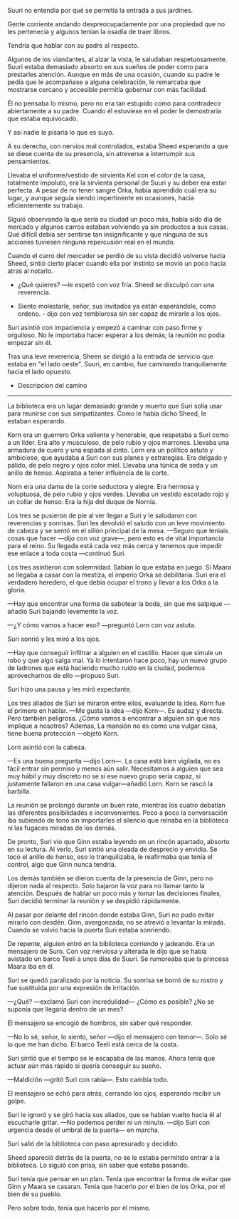 Suuri no entendía por qué se permitía la entrada a sus jardines.

Gente corriente andando despreocupadamente por una propiedad que no les pertenecía y algunos tenían la osadía de traer libros.

Tendría que hablar con su padre al respecto.

Algunos de los viandantes, al alzar la vista, le saludaban respetuosamente. Suuri estaba demasiado absorto en sus sueños de poder como para prestarles atención. Aunque en más de una ocasión, cuando su padre le pedía que le acompañase a alguna celebración, le remarcaba que mostrarse cercano y accesible permitía gobernar con más facilidad.

Él no pensaba lo mismo, pero no era tan estupido como para contradecir abiertamente a su padre. Cuando él estuviese en el poder le demostraría que estaba equivocado.

Y así nadie le pisaría lo que es suyo.

A su derecha, con nervios mal controlados, estaba Sheed esperando a que se diese cuenta de su presencia, sin atreverse a interrumpir sus pensamientos.

Llevaba el uniforme/vestido de sirvienta Kel con el color de la casa, totalmente impoluto, era la sirvienta personal de Suuri y su deber era estar perfecta. A pesar de no tener sangre Orka, había aprendido cuál era su lugar, y aunque seguía siendo impertinente en ocasiones, hacia eficientemente su trabajo. 

Siguió observando la que sería su ciudad un poco más, había sido dia de mercado y algunos carros estaban volviendo ya sin productos a sus casas. Qué difícil debía ser sentirse tan insignificante y que ninguna de sus acciones tuviesen ninguna repercusión real en el mundo.

Cuando el carro del mercader se perdió de su vista decidió volverse hacia Sheed, sintió cierto placer cuando ella por instinto se movió un poco hacia atras al notarlo.

- ¿Qué quieres? —le espetó con voz fría.
Sheed se disculpó con una reverencia.

- Siento molestarle, señor, sus invitados ya están esperándole, como ordeno. - dijo con voz temblorosa sin ser capaz de mirarle a los ojos.

Suri asintió con impaciencia y empezó a caminar con paso firme y orgulloso. No le importaba hacer esperar a los demás; la reunión no podía empezar sin él.

Tras una leve reverencia, Sheen se dirigió a la entrada de servicio que estaba en "el lado oeste". Suuri, en cambio, fue caminando tranquilamente hacia el lado opuesto.

- Descripcion del camino 
---
La biblioteca era un lugar demasiado grande y muerto que Suri solía usar para reunirse con sus simpatizantes. Como le habia dicho Sheed, le estaban esperando.

Korn era un guerrero Orka valiente y honorable, que respetaba a Suri como a un líder. Era alto y musculoso, de pelo rubio y ojos marrones. Llevaba una armadura de cuero y una espada al cinto.
Lorn era un político astuto y ambicioso, que ayudaba a Suri con sus planes y estrategias. Era delgado y pálido, de pelo negro y ojos color miel. Llevaba una túnica de seda y un anillo de henso. Aspiraba a tener influencia de la corte.

Norn era una dama de la corte seductora y alegre. Era hermosa y voluptuosa, de pelo rubio y ojos verdes. Llevaba un vestido escotado rojo y un collar de henso. Era la hija del duque de Nornia.

Los tres se pusieron de pie al ver llegar a Suri y le saludaron con reverencias y sonrisas. Suri les devolvió el saludo con un leve movimiento de cabeza y se sentó en el sillón principal de la mesa.
—Seguro que teniais cosas que hacer —dijo con voz grave—, pero esto es de vital importancia para el reino. Su llegada está cada vez más cerca y tenemos que impedir ese enlace a toda costa —continuó Suri.

Los tres asintieron con solemnidad. Sabían lo que estaba en juego. Si Maara se llegaba a casar  con la mestiza, el imperio Orka se debilitaría. Suri era el verdadero heredero, el que debía ocupar el trono y llevar a los Orka a la gloria.

—Hay que encontrar una forma de sabotear la boda, sin que me salpique —añadió Suri bajando levemente la voz.

—¿Y cómo vamos a hacer eso? —preguntó Lorn con voz astuta.

Suri sonrió y les miró a los ojos.

—Hay que conseguir infiltrar a alguien en el castillo. Hacer que simule un robo y que algo salga mal. Ya lo intentaron hace poco, hay un nuevo grupo de ladrones que está haciendo mucho ruido en la ciudad, podemos aprovecharnos de ello —propuso Suri.

Suri hizo una pausa y les miró expectante.

Los tres aliados de Suri se miraron entre ellos, evaluando la idea. Korn fue el primero en hablar.
—Me gusta la idea —dijo Korn—. Es audaz y directa. Pero también peligrosa. ¿Cómo vamos a encontrar a alguien sin que nos implique a nosotros? Ademas, La mansión no es como una vulgar casa, tiene buena protección —objetó Korn.

Lorn asintió con la cabeza.

—Es una buena pregunta —dijo Lorn—. La casa está bien vigilada, no es fácil entrar sin permiso  y menos aún salir. Necesitamos a alguien que sea muy hábil y muy discreto no se si ese nuevo grupo seria capaz, si justamente fallaron en una casa vulgar—añadió Lorn.
Korn se rascó la barbilla.

La reunión se prolongó durante un buen rato, mientras los cuatro debatían las diferentes posibilidades e inconvenientes. Poco a poco la conversación iba subiendo de tono sin importarles el silencio que reinaba en la biblioteca ni las fugaces miradas de los demás.

De pronto, Suri vio que Ginn estaba leyendo en un rincón apartado, absorto en su lectura. Al verlo, Suri sintió una oleada de desprecio y envidia. Se tocó el anillo de henso, eso lo tranquilizaba, le reafirmaba que tenía el control, algo que Ginn nunca tendría.

Los demás también se dieron cuenta de la presencia de Ginn, pero no dijeron nada al respecto. Solo bajaron la voz para no llamar tanto la atención. Después de hablar un poco más y tomar las decisiones finales, Suri decidió terminar la reunión y se despidió rápidamente.

Al pasar por delante del rincón donde estaba Ginn, Suri no pudo evitar mirarlo con desdén. Ginn, avergonzada, no se atrevió a levantar la mirada.  Cuando se volvio hacia la puerta Suri estaba sonriendo.

De repente, alguien entró en la biblioteca corriendo y jadeando. Era un mensajero de Suro. Con voz nerviosa y alterada le dijo que se había avistado un barco Teeli a unos días de Suuri. Se rumoreaba que la princesa Maara iba en él.

Suri se quedó paralizado por la noticia. Su sonrisa se borró de su rostro y fue sustituida por una expresión de irritación.

—¿Qué? —exclamó Suri con incredulidad— ¿Cómo es posible? ¿No se suponía que llegaría dentro de un mes?

El mensajero se encogió de hombros, sin saber qué responder.

—No lo sé, señor, lo siento, señor —dijo el mensajero con temor—. Solo sé lo que me han dicho. El barco Teeli está cerca de la costa.

Suri sintió que el tiempo se le escapaba de las manos. Ahora tenía que actuar aún más rápido si quería conseguir su sueño.

—Maldición —gritó Suri con rabia—. Esto cambia todo.

El mensajero se echó para atrás, cerrando los ojos, esperando recibir un golpe.

Suri le ignoró y se giró hacia sus aliados, que se habían vuelto hacia él al escucharle gritar.
—No podemos perder ni un minuto. —dijo Suri con urgencia desde el umbral de la puerta— en marcha. 

Suri salió de la biblioteca con paso apresurado y decidido. 

Sheed apareció detrás de la puerta, no se le estaba permitido entrar a la biblioteca. Lo siguió con prisa, sin saber qué estaba pasando.

Suri tenía que pensar en un plan. Tenía que encontrar la forma de evitar que Ginn y Maara se casaran. Tenía que hacerlo por el bien de los Orka, por el bien de su pueblo.

Pero sobre todo, tenía que hacerlo por él mismo.

